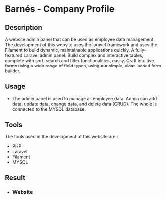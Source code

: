 # Barnés - Company Profile

## Description
A website admin panel that can be used as employee data management. The development of this website uses the laravel framework and uses the Filament to build dynamic, maintainable applications quickly.  A fully-featured Laravel admin panel.
Build complex and interactive tables, complete with sort, search and filter functionalities, easily.
Craft intuitive forms using a wide range of field types, using our simple, class-based form builder.

## Usage
- The admin panel is used to manage all employee data. Admin can add data, update data, change data, and delete data (CRUD). The whole is connected to the MYSQL database.

## Tools
The tools used in the development of this website are :

- PHP
- Laravel
- Filament
- MYSQL

## Result
- ### Website


